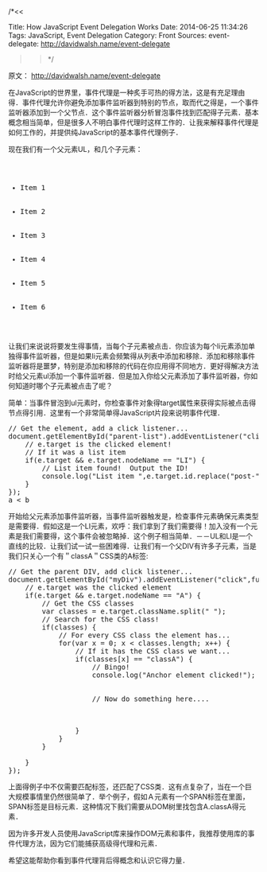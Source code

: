 /*<<

 Title: How JavaScript Event Delegation Works
 Date: 2014-06-25 11:34:26
 Tags: JavaScript, Event Delegation
 Category: Front
 Sources:
   event-delegate: http://davidwalsh.name/event-delegate
>>*/

原文： http://davidwalsh.name/event-delegate

在JavaScript的世界里，事件代理是一种炙手可热的得方法，这是有充足理由得．事件代理允许你避免添加事件监听器到特别的节点，取而代之得是，一个事件监听器添加到一个父节点．这个事件监听器分析冒泡事件找到匹配得子元素．基本概念相当简单，但是很多人不明白事件代理时这样工作的．让我来解释事件代理是如何工作的，并提供纯JavaScript的基本事件代理例子．

现在我们有一个父元素UL，和几个子元素：

<pre class="prettyprint">
<ul id="parent-list">
	<li id="post-1">Item 1</li>
	<li id="post-2">Item 2</li>
	<li id="post-3">Item 3</li>
	<li id="post-4">Item 4</li>
	<li id="post-5">Item 5</li>
	<li id="post-6">Item 6</li>
</ul>
</pre>

让我们来说说将要发生得事情，当每个子元素被点击．你应该为每个li元素添加单独得事件监听器，但是如果li元素会频繁得从列表中添加和移除．添加和移除事件监听器将是噩梦，特别是添加和移除的代码在你应用得不同地方．更好得解决方法时给父元素ul添加一个事件监听器．但是加入你给父元素添加了事件监听器，你如何知道时哪个子元素被点击了呢？

简单：当事件冒泡到ul元素时，你检查事件对象得target属性来获得实际被点击得节点得引用．这里有一个非常简单得JavaScript片段来说明事件代理．

<pre class="prettyprint">
// Get the element, add a click listener...
document.getElementById("parent-list").addEventListener("click",function(e) {
	// e.target is the clicked element!
	// If it was a list item
	if(e.target && e.target.nodeName == "LI") {
		// List item found!  Output the ID!
		console.log("List item ",e.target.id.replace("post-", "")," was clicked!");
	}
});
a < b
</pre>

开始给父元素添加事件监听器，当事件监听器触发是，检查事件元素确保元素类型是需要得．假如这是一个LI元素，欢呼：我们拿到了我们需要得！加入没有一个元素是我们需要得，这个事件会被忽略掉．这个例子相当简单．－－UL和LI是一个直线的比较．让我们试一试一些困难得．让我们有一个父DIV有许多子元素，当是我们只关心一个有＂classA＂CSS类的A标签:

<pre class="prettyprint">
// Get the parent DIV, add click listener...
document.getElementById("myDiv").addEventListener("click",function(e) {
	// e.target was the clicked element
	if(e.target && e.target.nodeName == "A") {
		// Get the CSS classes
		var classes = e.target.className.split(" ");
		// Search for the CSS class!
		if(classes) {
			// For every CSS class the element has...
			for(var x = 0; x < classes.length; x++) {
				// If it has the CSS class we want...
				if(classes[x] == "classA") {
					// Bingo!
					console.log("Anchor element clicked!");
					
					
					// Now do something here....
					
					
					
				}
			}
		}
		
	}
});
</pre>

上面得例子中不仅需要匹配标签，还匹配了CSS类．这有点复杂了，当在一个巨大规模事情里仍然很简单了．举个例子，假如Ａ元素有一个SPAN标签在里面，SPAN标签是目标元素．这种情况下我们需要从DOM树里找包含A.classA得元素．

因为许多开发人员使用JavaScript库来操作DOM元素和事件，我推荐使用库的事件代理方法，因为它们能捕获高级得代理和元素．

希望这能帮助你看到事件代理背后得概念和认识它得力量．

